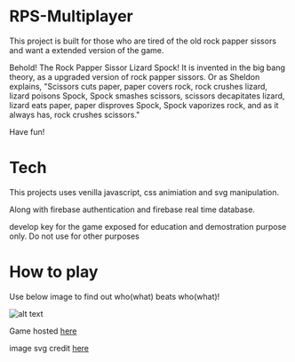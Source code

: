 # RPS-Multiplayer
This project is built for those who are tired of the old rock papper sissors and want a extended version of the game.

Behold! The Rock Papper Sissor Lizard Spock!
It is invented in the big bang theory, as a upgraded version of rock papper sissors. Or as Sheldon explains, "Scissors cuts paper, paper covers rock, rock crushes lizard, lizard poisons Spock, Spock smashes scissors, scissors decapitates lizard, lizard eats paper, paper disproves Spock, Spock vaporizes rock, and as it always has, rock crushes scissors."

Have fun! 

# Tech
This projects uses venilla javascript, css animiation and svg manipulation. 

Along with firebase authentication and firebase real time database.

develop key for the game exposed for education and demostration purpose only. Do not use for other purposes

# How to play
Use below image to find out who(what) beats who(what)!

![alt text](https://codecademy-discourse.s3.amazonaws.com/original/5X/1/e/9/a/1e9ae22826a47a2d2e9f0e8f0f0cdf21a8479715.jpg)




Game hosted [here](https://sabrina-li.github.io/RPS-Multiplayer/)

image svg credit [here]( https://www.khalidabuhakmeh.com/rock-paper-scissors-lizard-spock-ii-wrath-of-neo4j)
